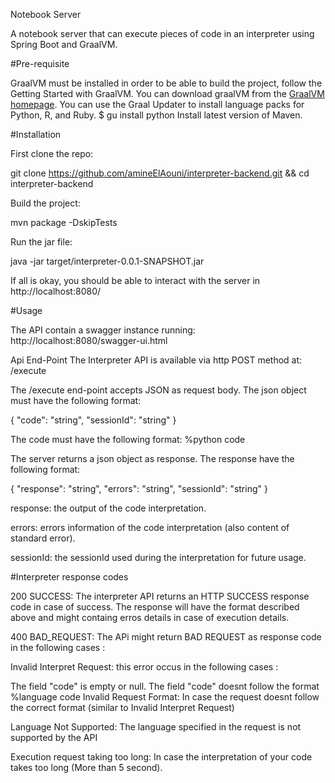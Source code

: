 Notebook Server

A notebook server that can execute pieces of code in an interpreter using Spring Boot and GraalVM.

#Pre-requisite

GraalVM must be installed in order to be able to build the project, follow the Getting Started with GraalVM.
You can download graalVM from the [GraalVM homepage](https://www.graalvm.org/). 
You can use the Graal Updater to install language packs for Python, R, and Ruby.
$ gu install python
Install latest version of Maven.

#Installation

First clone the repo:

git clone https://github.com/amineElAouni/interpreter-backend.git && cd interpreter-backend

Build the project:

mvn package -DskipTests

Run the jar file:

java -jar target/interpreter-0.0.1-SNAPSHOT.jar

If all is okay, you should be able to interact with the server in http://localhost:8080/

#Usage

The API contain a swagger instance running:
http://localhost:8080/swagger-ui.html

Api End-Point
The Interpreter API is available via http POST method at: /execute

The /execute end-point accepts JSON as request body. The json object must have the following format:

{
  "code": "string",
  "sessionId": "string"
}

The code must have the following format:
%python code

The server returns a json object as response. The response have the following format:

{
  "response": "string",
  "errors": "string",
  "sessionId": "string"
}

response: the output of the code interpretation.

errors: errors information of the code interpretation (also content of standard error).

sessionId: the sessionId used during the interpretation for future usage.

#Interpreter response codes

200 SUCCESS: 
The interpreter API returns an HTTP SUCCESS response code in case of success. The response will have the format described above and might containg erros details in case of execution details.

400 BAD_REQUEST:
The APi might return BAD REQUEST as response code in the following cases :

Invalid Interpret Request: this error occus in the following cases :

The field "code" is empty or null.
The field "code" doesnt follow the format %language code
Invalid Request Format: In case the request doesnt follow the correct format (similar to Invalid Interpret Request)

Language Not Supported: The language specified in the request is not supported by the API

Execution request taking too long: In case the interpretation of your code takes too long (More than 5 second).
